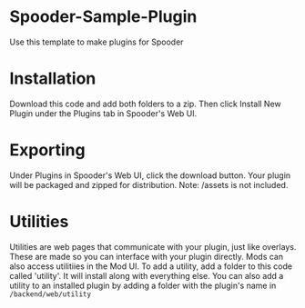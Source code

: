# Spooder-Sample-Plugin
Use this template to make plugins for Spooder

# Installation
Download this code and add both folders to a zip. Then click Install New Plugin under the Plugins tab in Spooder's Web UI.

# Exporting
Under Plugins in Spooder's Web UI, click the download button. Your plugin will be packaged and zipped for distribution. Note: /assets is not included.

# Utilities
Utilities are web pages that communicate with your plugin, just like overlays. These are made so you can interface with your plugin directly. Mods can also access utilitiies in the Mod UI. To add a utility, add a folder to this code called 'utility'. It will install along with everything else. You can also add a utility to an installed plugin by adding a folder with the plugin's name in `/backend/web/utility`
